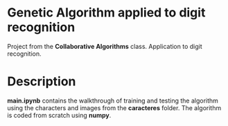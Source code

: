 # Genetic Algorithm applied to digit recognition

Project from the **Collaborative Algorithms** class. Application to digit recognition.

# Description

**main.ipynb** contains the walkthrough of training and testing the algorithm using the characters and images from the **caracteres** folder. 
The algorithm is coded from scratch using **numpy**.
